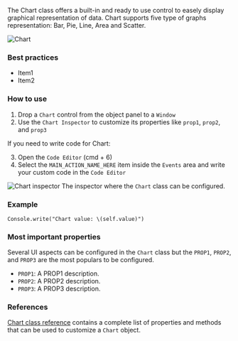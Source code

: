 The Chart class offers a built-in and ready to use control to easely display graphical representation of data. Chart supports five type of graphs representation: Bar, Pie, Line, Area and Scatter.

![Chart](images/Chart_main.png)

### Best practices
* Item1
* Item2

### How to use
1. Drop a `Chart` control from the object panel to a `Window`
2. Use the `Chart Inspector` to customize its properties like `prop1`, `prop2`, and `prop3`

If you need to write code for Chart:

3. Open the `Code Editor` (cmd + 6)
4. Select the `MAIN_ACTION_NAME_HERE` item inside the `Events` area and write your custom code in the `Code Editor`

![`Chart` inspector](images/Chart_inspector.png)
The inspector where the `Chart` class can be configured.

### Example
```
Console.write("Chart value: \(self.value)")
```

### Most important properties
Several UI aspects can be configured in the `Chart` class but the `PROP1`, `PROP2`, and `PROP3` are the most populars to be configured.
- `PROP1`: A PROP1 description.
- `PROP2`: A PROP2 description.
- `PROP3`: A PROP3 description.

### References
[Chart class reference](../classes/Chart.html) contains a complete list of properties and methods that can be used to customize a `Chart` object.
